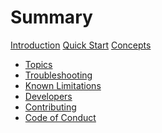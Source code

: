 # Summary

[Introduction](./introduction.md)
[Quick Start](./quick-start.md)
[Concepts]()
- [Topics]()
- [Troubleshooting]()
- [Known Limitations]()
- [Developers]()
- [Contributing](./contributing.md)
- [Code of Conduct](./code-of-conduct.md)
